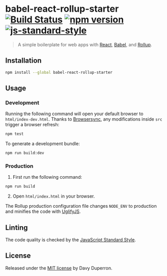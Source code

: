 # babel-react-rollup-starter [![Build Status](https://travis-ci.org/yamafaktory/babel-react-rollup-starter.svg?branch=master)](https://travis-ci.org/yamafaktory/babel-react-rollup-starter) [![npm version](https://img.shields.io/npm/v/babel-react-rollup-starter.svg?style=flat)](https://www.npmjs.com/package/babel-react-rollup-starter) [![js-standard-style](https://img.shields.io/badge/code%20style-standard-brightgreen.svg)](http://standardjs.com/)

> A simple boilerplate for web apps with [React](https://facebook.github.io/react/), [Babel](http://babeljs.io/), and [Rollup](http://rollupjs.org/).

## Installation

```sh
npm install --global babel-react-rollup-starter
```

## Usage

### Development

Running the following command will open your default browser to `html/index-dev.html`. Thanks to [Browsersync](https://www.browsersync.io/), any modifications inside `src` trigger a browser refresh:

```sh
npm test
```

To generate a development bundle:

```sh
npm run build:dev
```

### Production

1. First run the following command:

 ```sh
 npm run build
 ```

2. Open `html/index.html` in your browser.

The Rollup production configuration file changes `NODE_ENV` to production and minifies the code with [UglifyJS](http://lisperator.net/uglifyjs/).

## Linting

The code quality is checked by the [JavaScript Standard Style](http://standardjs.com/).

## License

Released under the [MIT license](https://opensource.org/licenses/MIT) by Davy Duperron.
